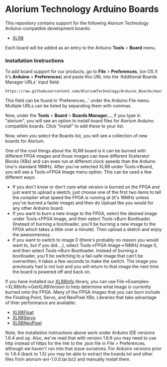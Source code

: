 # Alorium Technology Arduino Boards

This repository contains support for the following Alorium Technology Arduino-compatible development boards:

* [XLR8](http://www.aloriumtech.com)

Each board will be added as an entry to the Arduino **Tools** > **Board** menu.

### Installation Instructions

To add board support for our products, go to **File** > **Preferences**, (on OS X it's **Arduino** > **Preferences**) and paste this URL into the 'Additional Boards Manager URLs' input field:

	https://raw.githubusercontent.com/AloriumTechnology/Arduino_Boards/master/package_aloriumtech_index.json

This field can be found in 'Preferences...' under the Arduino File menu. Multiple URLs can be listed by separating them with commas.

Now, under the **Tools** > **Board** > **Boards Manager...**, if you type in "alorium", you will see an option to install board files for Alorium Arduino compatible boards. Click "Install" to add these to your list.

Now, when you select the Boards list, you will see a collection of new boards for Alorium.

One of the cool things about the XLR8 board is it can be burned with different FPGA images and those images can have different Xcelerator Blocks (XBs) and can even run at different clock speeds than the Arduino Uno's standard 16MHz. After you've selected XLR8 under Tools->Board, you will see a Tools->FPGA Image menu option. This can be used a few different ways:
* If you don't know or don't care what version is burned on the FPGA and just want to upload a sketch, just choose one of the first two items to tell the compiler what speed the FPGA is running at (it's 16MHz unless you've burned a faster image) and then do Upload like you would for any other Arduino board.
* If you want to burn a new image to the FPGA, select the desired image under Tools->FPGA Image, and then select Tools->Burn Bootloader. (Instead of burning a bootloader, you'll be burning a new image to the FPGA which takes a little over a minute). Then upload a sketch and enjoy the awesomeness.
* If you want to switch to image 0 (there's probably no reason you would want to, but if you did....), select Tools->FPGA Image->16MHz Image 0, and then select Tools->Burn Bootloader. Instead of burning a bootloader, you'll be switching to a fail-safe image that can't be overwritten; it takes a few seconds to make the switch. The image you previously had is not lost and you will return to that image the next time the board is powered off and back on.

If you have installed our [XLR8Info](https://github.com/AloriumTechnology/XLR8Info) library, you can use File->Examples->XLR8Info->GetXLR8Version to help determine what image is currently burned onto the FPGA.
Many of the FPGA images that you can burn include the Floating Point, Servo, and NeoPixel XBs. Libraries that take advantage of thier performance are available:
* [XLR8Float](https://github.com/AloriumTechnology/XLR8Float)
* [XLR8Servo](https://github.com/AloriumTechnology/XLR8Servo)
* [XLR8NeoPixel](https://github.com/AloriumTechnology/XLR8NeoPixel)

Note, the installation instructions above work under Arduino IDE versions 1.6.4 and up. Also, we've read that with version 1.6.6 you may need to use http instead of https for the link to the .json file in File > Preferences, although we haven't run into that issue ourselves. For Arduino versions prior to 1.6.4 (back to 1.5) you may be able to extract the boards.txt and other files from alorium-avr-1.0.0.tar.bz2 and manually install them.
